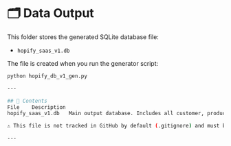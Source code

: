 # 🗂️ Data Output

This folder stores the generated SQLite database file:

- `hopify_saas_v1.db`

The file is created when you run the generator script:

```bash
python hopify_db_v1_gen.py

---

## 🔧 Contents
File	Description
hopify_saas_v1.db	Main output database. Includes all customer, product, subscription, churn, and benchmark data.

⚠️ This file is not tracked in GitHub by default (.gitignore) and must be manually included if needed for sharing or testing.

---

